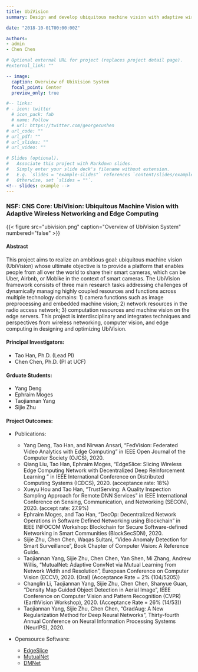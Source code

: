 ```yaml
---
title: UbiVision
summary: Design and develop ubiquitous machine vision with adaptive wireless networking and edge computing.

date: "2018-10-01T00:00:00Z"

authors:
- admin
- Chen Chen

# Optional external URL for project (replaces project detail page).
#external_link: ""

-- image:
  caption: Overview of UbiVision System
  focal_point: Center 
  preview_only: true

#-- links:
# - icon: twitter
  # icon_pack: fab
  # name: Follow
  # url: https://twitter.com/georgecushen
# url_code: ""
# url_pdf: ""
# url_slides: ""
# url_video: "" 

# Slides (optional).
#   Associate this project with Markdown slides.
#   Simply enter your slide deck's filename without extension.
#   E.g. `slides = "example-slides"` references `content/slides/example-slides.md`.
#   Otherwise, set `slides = ""`.
<!-- slides: example -->
---
```


### NSF: CNS Core: UbiVision: Ubiquitous Machine Vision with Adaptive Wireless Networking and Edge Computing

{{< figure src="ubivision.png" caption="Overview of UbiVision System" numbered="false" >}}

#### Abstract
This project aims to realize an ambitious goal: ubiquitous machine vision (UbiVision) whose ultimate objective is to provide a platform that enables people from all over the world to share their smart cameras, which can be Uber, Airbnb, or Mobike in the context of smart cameras. The UbiVision framework consists of three main research tasks addressing challenges of dynamically managing highly coupled resources and functions across multiple technology domains: 1) camera functions such as image preprocessing and embedded machine vision; 2) network resources in the radio access network; 3) computation resources and machine vision on the edge servers. This project is interdisciplinary and integrates techniques and perspectives from wireless networking, computer vision, and edge computing in designing and optimizing UbiVision.

#### Principal Investigators:
- Tao Han, Ph.D. (Lead PI)
- Chen Chen, Ph.D. (PI at UCF)

#### Grduate Students:
- Yang Deng
- Ephraim Moges
- Taojiannan Yang
- Sijie Zhu

#### Project Outcomes:
- Publications:
	- Yang Deng, Tao Han, and Nirwan Ansari, “FedVision: Federated Video Analytics with Edge Computing” in IEEE Open Journal of the Computer Society (OJCS), 2020.
	- Qiang Liu, Tao Han, Ephraim Moges, “EdgeSlice: Slicing Wireless Edge Computing Network with Decentralized Deep Reinforcement Learning ” in IEEE International Conference on Distributed Computing Systems (ICDCS), 2020. (acceptance rate: 18%)
	- Xueyu Hou and Tao Han, “TrustServing: A Quality Inspection Sampling Approach for Remote DNN Services” in IEEE International Conference on Sensing, Communication, and Networking (SECON), 2020. (accept rate: 27.9%)
	- Ephraim Moges, and Tao Han, “DecOp: Decentralized Network Operations in Software Defined Networking using Blockchain” in IEEE INFOCOM Workshop: Blockchain for Secure Software-defined Networking in Smart Communities (BlockSecSDN), 2020.
	- Sijie Zhu, Chen Chen, Waqas Sultani, “Video Anomaly Detection for Smart Surveillance”, Book Chapter of Computer Vision: A Reference Guide.
	- Taojiannan Yang, Sijie Zhu, Chen Chen, Yan Shen, Mi Zhang, Andrew Willis, “MutualNet: Adaptive ConvNet via Mutual Learning from Network Width and Resolution”, European Conference on Computer Vision (ECCV), 2020. (Oral) (Acceptance Rate = 2% (104/5205))
	- Changlin Li, Taojiannan Yang, Sijie Zhu, Chen Chen, Shanyue Guan, “Density Map Guided Object Detection in Aerial Image”, IEEE Conference on Computer Vision and Pattern Recognition (CVPR) (EarthVision Workshop), 2020. (Acceptance Rate = 26% (14/53))
	- Taojiannan Yang, Sijie Zhu, Chen Chen, “GradAug: A New Regularization Method for Deep Neural Networks”, Thirty-fourth Annual Conference on Neural Information Processing Systems (NeurIPS), 2020.

- Opensource Software:
	- [EdgeSlice](https://github.com/unics-code/EdgeSlice)
	- [MutualNet](https://github.com/taoyang1122/MutualNet)
	- [DMNet](https://github.com/Cli98/DMNet)

<!-- In this framework, smart cameras, radio access networks, and edge servers are recognized as infrastructure that can support multiple machine vision services through adaptive end-to-end multi-domain resource orchestration. The PIs envision that a machine vision service provider (MVSP) will own and manage a virtual network consisting of a radio access network and edge servers and have the access to ubiquitous cameras via camera sharing agreements with camera owners. Under this scenario, MVSPs are challenged to dynamically manage highly coupled resources and functions across multiple technology domains: 1) camera functions such as image preprocessing and embedded machine vision; 2) network resources in the radio access network; 3) computation resources and machine vision on the edge servers. To solve the problem, the PIs propose an interdisciplinary research project which integrates techniques and perspectives from wireless networking, computer vision, and edge computing in designing and optimizing UbiVision. -->


<!-- Lorem ipsum dolor sit amet, consectetur adipiscing elit. Duis posuere tellus ac convallis placerat. Proin tincidunt magna sed ex sollicitudin condimentum. Sed ac faucibus dolor, scelerisque sollicitudin nisi. Cras purus urna, suscipit quis sapien eu, pulvinar tempor diam. Quisque risus orci, mollis id ante sit amet, gravida egestas nisl. Sed ac tempus magna. Proin in dui enim. Donec condimentum, sem id dapibus fringilla, tellus enim condimentum arcu, nec volutpat est felis vel metus. Vestibulum sit amet erat at nulla eleifend gravida.

Nullam vel molestie justo. Curabitur vitae efficitur leo. In hac habitasse platea dictumst. Sed pulvinar mauris dui, eget varius purus congue ac. Nulla euismod, lorem vel elementum dapibus, nunc justo porta mi, sed tempus est est vel tellus. Nam et enim eleifend, laoreet sem sit amet, elementum sem. Morbi ut leo congue, maximus velit ut, finibus arcu. In et libero cursus, rutrum risus non, molestie leo. Nullam congue quam et volutpat malesuada. Sed risus tortor, pulvinar et dictum nec, sodales non mi. Phasellus lacinia commodo laoreet. Nam mollis, erat in feugiat consectetur, purus eros egestas tellus, in auctor urna odio at nibh. Mauris imperdiet nisi ac magna convallis, at rhoncus ligula cursus.

Cras aliquam rhoncus ipsum, in hendrerit nunc mattis vitae. Duis vitae efficitur metus, ac tempus leo. Cras nec fringilla lacus. Quisque sit amet risus at ipsum pharetra commodo. Sed aliquam mauris at consequat eleifend. Praesent porta, augue sed viverra bibendum, neque ante euismod ante, in vehicula justo lorem ac eros. Suspendisse augue libero, venenatis eget tincidunt ut, malesuada at lorem. Donec vitae bibendum arcu. Aenean maximus nulla non pretium iaculis. Quisque imperdiet, nulla in pulvinar aliquet, velit quam ultrices quam, sit amet fringilla leo sem vel nunc. Mauris in lacinia lacus.

Suspendisse a tincidunt lacus. Curabitur at urna sagittis, dictum ante sit amet, euismod magna. Sed rutrum massa id tortor commodo, vitae elementum turpis tempus. Lorem ipsum dolor sit amet, consectetur adipiscing elit. Aenean purus turpis, venenatis a ullamcorper nec, tincidunt et massa. Integer posuere quam rutrum arcu vehicula imperdiet. Mauris ullamcorper quam vitae purus congue, quis euismod magna eleifend. Vestibulum semper vel augue eget tincidunt. Fusce eget justo sodales, dapibus odio eu, ultrices lorem. Duis condimentum lorem id eros commodo, in facilisis mauris scelerisque. Morbi sed auctor leo. Nullam volutpat a lacus quis pharetra. Nulla congue rutrum magna a ornare.

Aliquam in turpis accumsan, malesuada nibh ut, hendrerit justo. Cum sociis natoque penatibus et magnis dis parturient montes, nascetur ridiculus mus. Quisque sed erat nec justo posuere suscipit. Donec ut efficitur arcu, in malesuada neque. Nunc dignissim nisl massa, id vulputate nunc pretium nec. Quisque eget urna in risus suscipit ultricies. Pellentesque odio odio, tincidunt in eleifend sed, posuere a diam. Nam gravida nisl convallis semper elementum. Morbi vitae felis faucibus, vulputate orci placerat, aliquet nisi. Aliquam erat volutpat. Maecenas sagittis pulvinar purus, sed porta quam laoreet at. -->
